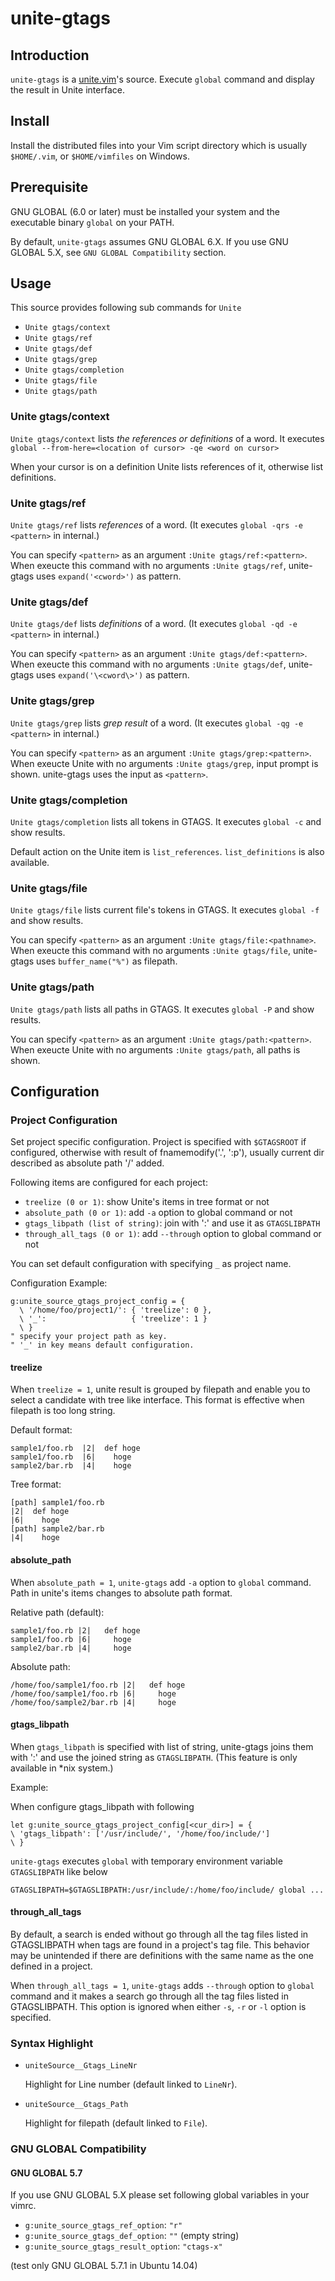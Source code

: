 # unite-gtags

## Introduction

`unite-gtags` is a [unite.vim](https://github.com/Shougo/unite.vim)'s source.
Execute `global` command and display the result in Unite interface.

## Install

Install the distributed files into your Vim script directory which is usually
`$HOME/.vim`,  or `$HOME/vimfiles` on Windows.

## Prerequisite

GNU GLOBAL (6.0 or later) must be installed your system and the executable binary `global` on your PATH.

By default, `unite-gtags` assumes GNU GLOBAL 6.X.
If you use GNU GLOBAL 5.X, see `GNU GLOBAL Compatibility` section.

## Usage

This source provides following sub commands for `Unite`

- `Unite gtags/context`
- `Unite gtags/ref`
- `Unite gtags/def`
- `Unite gtags/grep`
- `Unite gtags/completion`
- `Unite gtags/file`
- `Unite gtags/path`

### Unite gtags/context

`Unite gtags/context` lists *the references or definitions* of a word.
It executes `global --from-here=<location of cursor> -qe <word on cursor>`

When your cursor is on a definition Unite lists references of it,
otherwise list definitions.

### Unite gtags/ref

`Unite gtags/ref` lists *references* of a word.
(It executes `global -qrs -e <pattern>` in internal.)

You can specify `<pattern>` as an argument `:Unite gtags/ref:<pattern>`.
When exeucte this command with no arguments `:Unite gtags/ref`, unite-gtags uses `expand('<cword>')`  as pattern.

### Unite gtags/def

`Unite gtags/def` lists *definitions* of a word.
(It executes `global -qd -e <pattern>` in internal.)

You can specify `<pattern>` as an argument `:Unite gtags/def:<pattern>`.
When exeucte this command with no arguments `:Unite gtags/def`, unite-gtags uses `expand('\<cword\>')`  as pattern.

### Unite gtags/grep

`Unite gtags/grep` lists *grep result* of a word.
(It executes `global -qg -e <pattern>` in internal.)

You can specify `<pattern>` as an argument `:Unite gtags/grep:<pattern>`.
When exeucte Unite with no arguments `:Unite gtags/grep`, input prompt is shown.
unite-gtags uses the input as `<pattern>`.

### Unite gtags/completion

`Unite gtags/completion` lists all tokens in GTAGS.
It executes `global -c` and show results.

Default action on the Unite item is `list_references`.
`list_definitions` is also available.

### Unite gtags/file

`Unite gtags/file` lists current file's tokens in GTAGS.
It executes `global -f` and show results.

You can specify `<pattern>` as an argument `:Unite gtags/file:<pathname>`.
When exeucte this command with no arguments `:Unite gtags/file`, unite-gtags uses `buffer_name("%")` as filepath.

### Unite gtags/path

`Unite gtags/path` lists all paths in GTAGS.
It executes `global -P` and show results.

You can specify `<pattern>` as an argument `:Unite gtags/path:<pattern>`.
When exeucte Unite with no arguments `:Unite gtags/path`, all paths is shown.

## Configuration

### Project Configuration

Set project specific configuration. Project is specified with `$GTAGSROOT` if configured,
otherwise with result of fnamemodify('.', ':p'), usually current dir described as absolute path '/' added.

Following items are configured for each project:

- `treelize (0 or 1)`: show Unite's items in tree format or not
- `absolute_path (0 or 1)`: add `-a` option to global command or not
- `gtags_libpath (list of string)`: join with ':' and use it as `GTAGSLIBPATH`
- `through_all_tags (0 or 1)`: add `--through` option to global command or not

You can set default configuration with specifying `_` as project name.

Configuration Example:

    g:unite_source_gtags_project_config = {
      \ '/home/foo/project1/': { 'treelize': 0 },
      \ '_':                   { 'treelize': 1 }
      \ }
    " specify your project path as key.
    " '_' in key means default configuration.

#### treelize

When `treelize = 1`, unite result is grouped by filepath and enable you to select a candidate with tree like interface.
This format is effective when filepath is too long string.

Default format:

    sample1/foo.rb  |2|  def hoge
    sample1/foo.rb  |6|    hoge
    sample2/bar.rb  |4|    hoge

Tree format:

    [path] sample1/foo.rb
    |2|  def hoge
    |6|    hoge
    [path] sample2/bar.rb
    |4|    hoge

#### absolute\_path

When `absolute_path = 1`, `unite-gtags` add `-a` option to `global` command.
Path in unite's items changes to absolute path format.

Relative path (default):

    sample1/foo.rb |2|   def hoge
    sample1/foo.rb |6|     hoge
    sample2/bar.rb |4|     hoge

Absolute path:

    /home/foo/sample1/foo.rb |2|   def hoge
    /home/foo/sample1/foo.rb |6|     hoge
    /home/foo/sample2/bar.rb |4|     hoge

#### gtags\_libpath

When `gtags_libpath` is specified with list of string,
unite-gtags joins them with ':' and use the joined string as `GTAGSLIBPATH`.
(This feature is only available in \*nix system.)

Example:

When configure gtags\_libpath with following

    let g:unite_source_gtags_project_config[<cur_dir>] = {
    \ 'gtags_libpath': ['/usr/include/', '/home/foo/include/']
    \ }

`unite-gtags` executes `global` with temporary environment variable `GTAGSLIBPATH` like below

    GTAGSLIBPATH=$GTAGSLIBPATH:/usr/include/:/home/foo/include/ global ...

#### through\_all\_tags

By default, a search is ended without go through all the tag files listed in GTAGSLIBPATH when tags are found in a project's tag file. This behavior may be unintended if there are definitions with the same name as the one defined in a project.

When `through_all_tags = 1`, `unite-gtags` adds `--through` option to `global` command and it makes a search go through all the tag files listed in GTAGSLIBPATH. This option is ignored when either `-s`, `-r` or `-l` option is specified.

### Syntax Highlight

* `uniteSource__Gtags_LineNr`

    Highlight for Line number (default linked to `LineNr`).

* `uniteSource__Gtags_Path`

    Highlight for filepath (default linked to `File`).

### GNU GLOBAL Compatibility

#### GNU GLOBAL 5.7

If you use GNU GLOBAL 5.X please set following global variables in your vimrc.

- `g:unite_source_gtags_ref_option`: `"r"`
- `g:unite_source_gtags_def_option`: `""` (empty string)
- `g:unite_source_gtags_result_option`: `"ctags-x"`

(test only GNU GLOBAL 5.7.1 in Ubuntu 14.04)

